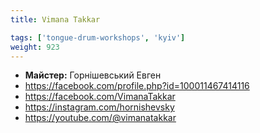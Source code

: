 ```yaml
---
title: Vimana Takkar

tags: ['tongue-drum-workshops', 'kyiv']
weight: 923
---
```



- **Майстер:** Горнішевський Евген
- https://facebook.com/profile.php?id=100011467414116
- https://facebook.com/VimanaTakkar
- https://instagram.com/hornishevsky
- https://youtube.com/@vimanatakkar

